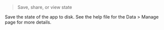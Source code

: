 > Save, share, or view state

Save the state of the app to disk. See the help file for the Data > Manage page for more details.
